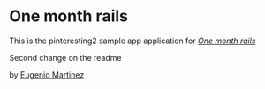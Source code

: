 # One month rails

This is the pinteresting2 sample app application for
[*One month rails*](http://onemonthrails.com)

Second change on the readme

by [Eugenio Martinez](about.me/eugeniomarts)